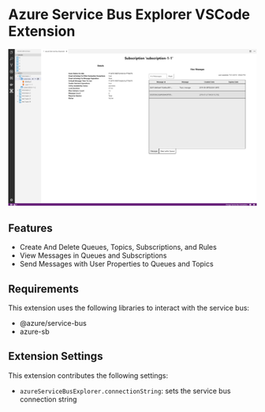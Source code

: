 # Azure Service Bus Explorer VSCode Extension

![Subscription screenshot](resources/images/Screenshot.png)

## Features

* Create And Delete Queues, Topics, Subscriptions, and Rules
* View Messages in Queues and Subscriptions
* Send Messages with User Properties to Queues and Topics

## Requirements

This extension uses the following libraries to interact with the service bus:

* @azure/service-bus
* azure-sb

## Extension Settings

This extension contributes the following settings:

* `azureServiceBusExplorer.connectionString`: sets the service bus connection string
